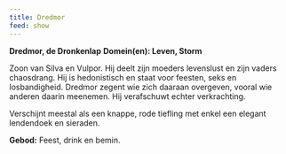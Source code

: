 ```yaml
---
title: Dredmor
feed: show
---
```


**Dredmor, de Dronkenlap**
**Domein(en): Leven, Storm**

Zoon van Silva en Vulpor. Hij deelt zijn moeders levenslust en zijn vaders chaosdrang. Hij is hedonistisch en staat voor feesten, seks en losbandigheid. Dredmor zegent wie zich daaraan overgeven, vooral wie anderen daarin meenemen. Hij verafschuwt echter verkrachting.

Verschijnt meestal als een knappe, rode tiefling met enkel een elegant lendendoek en sieraden.

**Gebod:** Feest, drink en bemin.